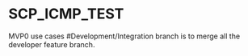 # SCP_ICMP_TEST
MVP0 use cases
#Development/Integration branch is to merge all the developer feature branch.
